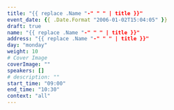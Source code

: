 ```yaml
---
title: "{{ replace .Name "-" " " | title }}"
event_date: {{ .Date.Format "2006-01-02T15:04:05" }}
draft: true
name: "{{ replace .Name "-" " " | title }}"
address: "{{ replace .Name "-" " " | title }}"
day: "monday"
weight: 10
# Cover Image
coverImage: ""
speakers: []
# description: ""
start_time: "09:00"
end_time: "10:30"
context: "all"
---
```

